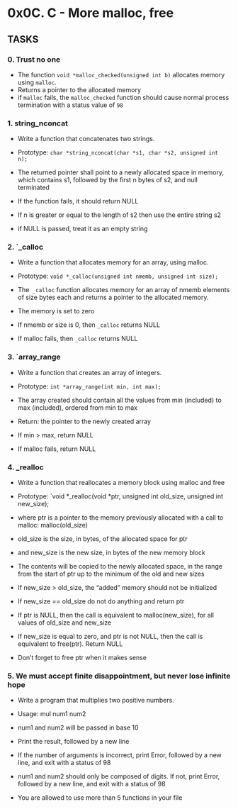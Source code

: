 # 0x0C. C - More malloc, free
## TASKS
### 0. Trust no one
* The function `void *malloc_checked(unsigned int b)` allocates memory using `malloc`.
* Returns a pointer to the allocated memory
* if `malloc` fails, the `malloc_checked` function should cause normal process termination with a status value of `98`

### 1. string_nconcat
* Write a function that concatenates two strings.

* Prototype: `char *string_nconcat(char *s1, char *s2, unsigned int n);`
* The returned pointer shall point to a newly allocated space in memory, which contains s1, followed by the first n bytes of s2, and null terminated
* If the function fails, it should return NULL
* If n is greater or equal to the length of s2 then use the entire string s2
* if NULL is passed, treat it as an empty string

### 2. `_calloc
* Write a function that allocates memory for an array, using malloc.

* Prototype: `void *_calloc(unsigned int nmemb, unsigned int size);`
* The` _calloc` function allocates memory for an array of nmemb elements of size bytes each and returns a pointer to the allocated memory.
* The memory is set to zero
* If nmemb or size is 0, then `_calloc` returns NULL
* If malloc fails, then `_calloc` returns NULL

### 3. `array_range
* Write a function that creates an array of integers.

* Prototype: `int *array_range(int min, int max);`
* The array created should contain all the values from min (included) to max (included), ordered from min to max
* Return: the pointer to the newly created array
* If min > max, return NULL
* If malloc fails, return NULL

### 4. _realloc
* Write a function that reallocates a memory block using malloc and free

* Prototype: `void *_realloc(void *ptr, unsigned int old_size, unsigned int new_size);
* where ptr is a pointer to the memory previously allocated with a call to malloc: malloc(old_size)
* old_size is the size, in bytes, of the allocated space for ptr
* and new_size is the new size, in bytes of the new memory block
* The contents will be copied to the newly allocated space, in the range from the start of ptr up to the minimum of the old and new sizes
* If new_size > old_size, the “added” memory should not be initialized
* If new_size == old_size do not do anything and return ptr
* If ptr is NULL, then the call is equivalent to malloc(new_size), for all values of old_size and new_size
* If new_size is equal to zero, and ptr is not NULL, then the call is equivalent to free(ptr). Return NULL
* Don’t forget to free ptr when it makes sense

### 5. We must accept finite disappointment, but never lose infinite hope
* Write a program that multiplies two positive numbers.

* Usage: mul num1 num2
* num1 and num2 will be passed in base 10
* Print the result, followed by a new line
* If the number of arguments is incorrect, print Error, followed by a new line, and exit with a status of 98
* num1 and num2 should only be composed of digits. If not, print Error, followed by a new line, and exit with a status of 98
* You are allowed to use more than 5 functions in your file
